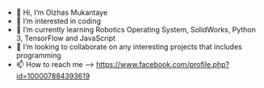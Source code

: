 - 👋 Hi, I’m Olzhas Mukantaye
- 👀 I’m interested in coding
- 🌱 I’m currently learning Robotics Operating System, SolidWorks, Python 3, TensorFlow and JavaScript
- 💞️ I’m looking to collaborate on any interesting projects that includes programming 
- 📫 How to reach me --> https://www.facebook.com/profile.php?id=100007884393619

<!---
omukantayev/omukantayev is a ✨ special ✨ repository because its `README.md` (this file) appears on your GitHub profile.
You can click the Preview link to take a look at your changes.
--->
